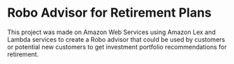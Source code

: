 # Robo Advisor for Retirement Plans
This project was made on  Amazon Web Services using Amazon Lex and Lambda services to create a Robo advisor that could be used by customers or potential new customers to get investment portfolio recommendations for retirement.